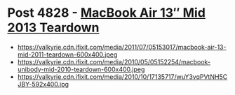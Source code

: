 # Post 4828 - [MacBook Air 13&#8243; Mid 2013 Teardown](https://www.ifixit.com/News/4828/macbook-air-13-mid-2013-teardown)

- https://valkyrie.cdn.ifixit.com/media/2011/07/05153017/macbook-air-13-mid-2011-teardown-600x400.jpeg
- https://valkyrie.cdn.ifixit.com/media/2010/05/05152254/macbook-unibody-mid-2010-teardown-600x400.jpeg
- https://valkyrie.cdn.ifixit.com/media/2010/10/17135717/wuY3vqPVtNH5CJBY-592x400.jpg
